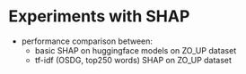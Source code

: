 # Experiments with SHAP

* performance comparison between:
    * basic SHAP on huggingface models on ZO_UP dataset
    * tf-idf (OSDG, top250 words) SHAP on ZO_UP dataset
